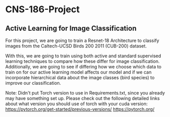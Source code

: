 # CNS-186-Project
## Active Learning for Image Classification
For this project, we are going to train a Resnet-18 Architecture to classify
images from the Caltech-UCSD Birds 200 2011 (CUB-200) dataset. 

With this, we are going to train using both active and standard supervised 
learning techniques to compare how these differ for image classification. 
Additionally, we are going to see if differing how we choose which data
to train on for our active learning model affects our model and if we 
can incorporate hierarchical data about the image classes (bird species) to
improve our classification. 

Note: Didn't put Torch version to use in Requirements.txt, since you already
may have something set up. Please check out the following detailed links about
what version you should use of torch with your cuda version:
https://pytorch.org/get-started/previous-versions/
https://pytorch.org/
